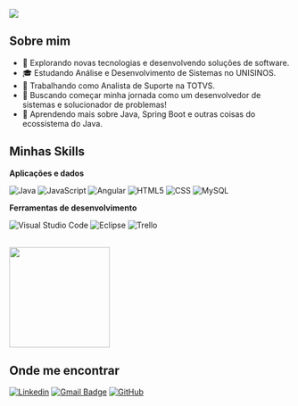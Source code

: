 ![](https://komarev.com/ghpvc/?username=abreuzit0&color=006bed)

## Sobre mim

- 🤔 Explorando novas tecnologias e desenvolvendo soluções de software.
- 🎓 Estudando Análise e Desenvolvimento de Sistemas no UNISINOS.
- 💼 Trabalhando como Analista de Suporte na TOTVS.
- 💭 Buscando começar minha jornada como um desenvolvedor de sistemas e solucionador de problemas!
- 🌱 Aprendendo mais sobre Java, Spring Boot e outras coisas do ecossistema do Java.

## Minhas Skills

**Aplicações e dados**

![Java](https://img.shields.io/badge/Java-ED8B00?style=for-the-badge&logo=java&logoColor=white)
![JavaScript](https://img.shields.io/badge/JavaScript-F7DF1E?style=for-the-badge&logo=javascript&logoColor=black)
![Angular](https://img.shields.io/badge/Angular-DD0031?style=for-the-badge&logo=angular&logoColor=white)
![HTML5](https://img.shields.io/badge/HTML5-E34F26?style=for-the-badge&logo=html5&logoColor=white)
![CSS](https://img.shields.io/badge/CSS3-1572B6?style=for-the-badge&logo=css3&logoColor=white)
![MySQL](https://img.shields.io/badge/MySQL-00000F?style=for-the-badge&logo=mysql&logoColor=white)

**Ferramentas de desenvolvimento**

![Visual Studio Code](https://img.shields.io/badge/-Visual%20Studio%20Code-333333?style=flat&logo=visual-studio-code&logoColor=007ACC)
![Eclipse](https://img.shields.io/badge/-Eclipse-333333?style=flat&logo=eclipse-ide&logoColor=2C2255)
![Trello](https://img.shields.io/badge/-Trello-333333?style=flat&logo=trello&logoColor=007ACC)

<br/>

<a href="https://github.com/abreuzit0" title="Perfil do Lucas">
  <img height="180em" src="https://github-readme-stats.vercel.app/api?username=abreuzit0&theme=dracula&show_icons=true" />
</a>

## Onde me encontrar

[![Linkedin](https://img.shields.io/badge/-lucas-abreu-blue?style=flat-square&logo=Linkedin&logoColor=white&link=https://www.linkedin.com/in/lucas-abreu/)](https://www.linkedin.com/in/lucas-abreu/)
[![Gmail Badge](https://img.shields.io/badge/-lucasabreuthree@gmail.com-006bed?style=flat-square&logo=Gmail&logoColor=white&link=mailto:lucasabreuthree@gmail.com)](mailto:lucasabreuthree@gmail.com)
[![GitHub](https://img.shields.io/github/followers/iuricode?label=follow&style=social)](https://github.com/abreuzit0)
